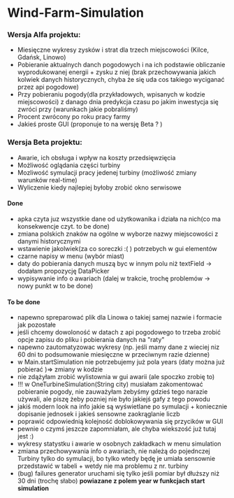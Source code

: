 # Wind-Farm-Simulation


### Wersja Alfa projektu:
 * Miesięczne wykresy zysków i strat dla trzech miejscowości (Kilce, Gdańsk, Linowo)
 * Pobieranie aktualnych danch pogodowych i na ich podstawie obliczanie wyprodukowanej energii + zysku z niej (brak przechowywania jakich kolwiek danych historycznych, chyba że się uda cos takiego wyciganać przez api pogodowe)
 * Przy pobieraniu pogody(dla przykładowych, wpisanych w kodzie miejscowości) z danago dnia predykcja czasu po jakim inwestycja się zwróci przy (warunkach jakie pobraliśmy)
 * Procent zwrócony po roku pracy farmy
 * Jakieś proste GUI (proponuje to na wersję Beta ? )
 
 
### Wersja Beta projektu: 
 * Awarie, ich obsługa i wpływ na koszty przedsięwzięcia
 * Możliwość oglądania części turbiny
 * Mozliwość symulacji pracy jedenej turbiny (możliwość zmiany warunków real-time)
 * Wyliczenie kiedy najlepiej byłoby zrobić okno serwisowe
 
 #### Done
 - apka czyta juz wszystkie dane od użytkowanika i działa na nich(co ma konsekwencje czyt. to be done)
 - zmiana polskich znaków na ogólne w wyborze nazwy miejscowości z danymi historycznymi
 - wstawienie jakolwiek(za co soreczki :( ) potrzebych w gui elementów 
 - czarne napisy w menu (wybór miast) 
 - daty do pobierania danych muszą byc w innym polu niż textField -> dodałam propozycję DataPicker 
 - wypisywanie info o awariach (dalej w trakcie, trochę problemów -> nowy punkt w to be done)
 
 #### To be done
 - napewno spreparować plik dla Linowa o takiej samej nazwie i formacie jak pozostałe
 - jeśli chcemy dowoloność w datach z api pogodowego to trzeba zrobić opcje zapisu do pliku i pobierania danych na "raty"
 - napewno zautomatyzowac wykresy (np. jeśli mamy dane z wieciej niz 60 dni to podsumowanie miesięczne w przeciwnym razie dzienne)
 - w Main.startSimulation nie potrzebujemy już pola years (daty można już pobierać )=> zmiany w kodzie 
 - nie zdążyłam zrobić wylistownia w gui awarii (ale spoczko zrobię to)
 - !!! w OneTurbineSimulation(String city) musiałam zakomentować pobieranie pogody, nie zauważyłam żebyśmy gdzieś tego narazie używali, ale piszę żeby pozniej nie było jakiejś gafy z tego powodu
 - jakiś modern look na info jakie są wyświetlane po symulacji + koniecznie dopisanie jednosek i jakieś sensowne zaokrąglanie liczb
 - poprawić odpowiednią kolejność doblokowywania się przycików w GUI
 - pewnie o czymś jeszcze zapomniałam, ale chyba wiekszość już tutaj jest :) 
 - wykresy statystku i awarie w osobnych zakładkach w menu simulation 
 - zmiana przechowywania info o awariach, nie należą do pojednczej Turbiny tylko do symulacji, bo tylko wtedy będę je umiała sensownie przedstawić w tabeli + wetdy nie ma problemu z nr. turbiny 
 - (bug) failures generator uruchami się tylko jeśli pomiar był dłuższy niż 30 dni (trochę słabo) **powiazane z polem year w funkcjach start simulation**
 
